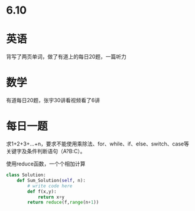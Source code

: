# 6.10

# 英语

背写了两页单词，做了有道上的每日20题，一篇听力

# 数学    

有道每日20题，张宇30讲看视频看了6讲

#  每日一题  

求1+2+3+...+n，要求不能使用乘除法、for、while、if、else、switch、case等关键字及条件判断语句（A?B:C）。

使用reduce函数，一个个相加计算

```python
class Solution:
    def Sum_Solution(self, n):
        # write code here
        def f(x,y):
            return x+y
        return reduce(f,range(n+1))
         
        
```



